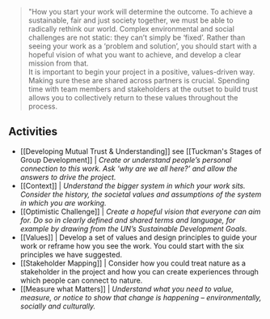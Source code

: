 > "How you start your work will determine the outcome. To achieve a sustainable, fair and just society together, we must be able to radically rethink our world.
> Complex environmental and social challenges are not static: they can’t simply be ‘fixed’. Rather than seeing your work as a ‘problem and solution’, you should start with a hopeful vision of what you want to achieve, and develop a clear mission from that.  
> It is important to begin your project in a positive, values-driven way. Making sure these are shared across partners is crucial. Spending time with team members and stakeholders at the outset to build trust allows you to collectively return to these values throughout the process.

## Activities

- [[Developing Mutual Trust & Understanding]] see [[Tuckman's Stages of Group Development]] | *Create or understand people’s personal connection to this work. Ask ‘why are we all here?’ and allow the answers to drive the project.*
- [[Context]] | *Understand the bigger system in which your work sits. Consider the history, the societal values and assumptions of the system in which you  are working.*
- [[Optimistic Challenge]] | *Create a hopeful vision that everyone can aim for. Do so in clearly defined and shared terms and language, for example by drawing from the UN’s Sustainable Development Goals.*
- [[Values]] | Develop a set of values and design principles to guide your work or reframe how you see the work. You could start with the six principles we have suggested.
- [[Stakeholder Mapping]] | Consider how you could treat nature as a stakeholder in the project and how you can create experiences through which people can connect to nature.
- [[Measure what Matters]] | *Understand what you need to value, measure, or notice to show that change is happening – environmentally, socially and culturally.*